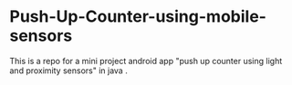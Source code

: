 # Push-Up-Counter-using-mobile-sensors
This is a repo for a mini project android app "push up counter using light and proximity sensors" in java .
